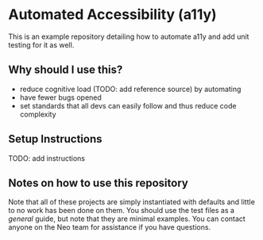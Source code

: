 # Automated Accessibility (a11y)

This is an example repository detailing how to automate a11y and add unit testing for it as well.

## Why should I use this?

- reduce cognitive load (TODO: add reference source) by automating
- have fewer bugs opened
- set standards that all devs can easily follow and thus reduce code complexity

## Setup Instructions

TODO: add instructions

## Notes on how to use this repository

Note that all of these projects are simply instantiated with defaults and little to no work has been done on them. You should use the test files as a _general_ guide, but note that they are minimal examples. You can contact anyone on the Neo team for assistance if you have questions.
